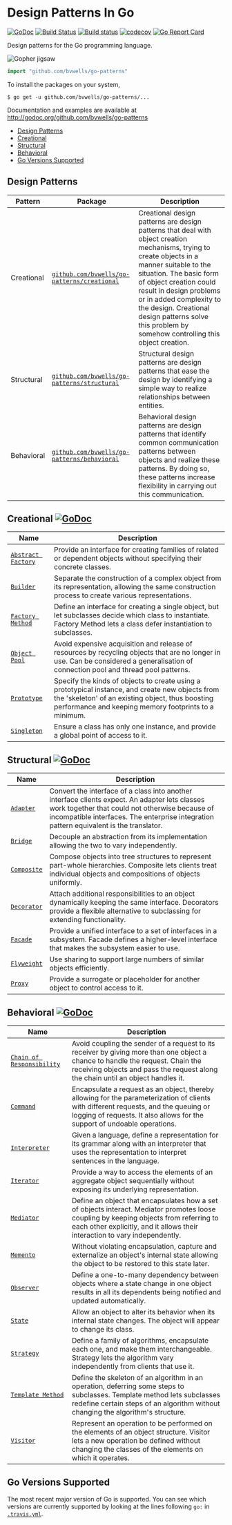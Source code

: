 # Design Patterns In Go
 
[![GoDoc](http://godoc.org/github.com/bvwells/go-patterns?status.svg)](http://godoc.org/github.com/bvwells/go-patterns)
[![Build Status](https://travis-ci.org/bvwells/go-patterns.svg?branch=master)](https://travis-ci.org/bvwells/go-patterns)
[![Build status](https://ci.appveyor.com/api/projects/status/ea2u4hpy555b6ady?svg=true)](https://ci.appveyor.com/project/bvwells/go-patterns)
[![codecov](https://codecov.io/gh/bvwells/go-patterns/branch/master/graph/badge.svg)](https://codecov.io/gh/bvwells/go-patterns)
[![Go Report Card](https://goreportcard.com/badge/github.com/bvwells/go-patterns)](https://goreportcard.com/report/github.com/bvwells/go-patterns)

Design patterns for the Go programming language.

![Gopher jigsaw](jigsaw.png)

``` go
import "github.com/bvwells/go-patterns"
```

To install the packages on your system,

```
$ go get -u github.com/bvwells/go-patterns/...
```

Documentation and examples are available at http://godoc.org/github.com/bvwells/go-patterns

 * [Design Patterns](#design-patterns)
 * [Creational](#creational)
 * [Structural](#structural)
 * [Behavioral](#behavioral)
 * [Go Versions Supported](#go-versions-supported)

## Design Patterns

Pattern    | Package                                   | Description
-----------|-------------------------------------------|------------
Creational | [`github.com/bvwells/go-patterns/creational`][creational-ref] | Creational design patterns are design patterns that deal with object creation mechanisms, trying to create objects in a manner suitable to the situation. The basic form of object creation could result in design problems or in added complexity to the design. Creational design patterns solve this problem by somehow controlling this object creation.
Structural | [`github.com/bvwells/go-patterns/structural`][structural-ref] | Structural design patterns are design patterns that ease the design by identifying a simple way to realize relationships between entities.
Behavioral | [`github.com/bvwells/go-patterns/behavioral`][behavioral-ref] | Behavioral design patterns are design patterns that identify common communication patterns between objects and realize these patterns. By doing so, these patterns increase flexibility in carrying out this communication.

## Creational [![GoDoc](https://godoc.org/github.com/bvwells/go-patterns/creational?status.svg)](https://godoc.org/github.com/bvwells/go-patterns/creational)

Name       | Description                               
-----------|-------------------------------------------
[`Abstract Factory`](./creational/abstract_factory.go) | Provide an interface for creating families of related or dependent objects without specifying their concrete classes.
[`Builder`](./creational/builder.go) | Separate the construction of a complex object from its representation, allowing the same construction process to create various representations.
[`Factory Method`](./creational/factory_method.go) | Define an interface for creating a single object, but let subclasses decide which class to instantiate. Factory Method lets a class defer instantiation to subclasses.
[`Object Pool`](./creational/object_pool.go) | Avoid expensive acquisition and release of resources by recycling objects that are no longer in use. Can be considered a generalisation of connection pool and thread pool patterns.
[`Prototype`](./creational/prototype.go) | Specify the kinds of objects to create using a prototypical instance, and create new objects from the 'skeleton' of an existing object, thus boosting performance and keeping memory footprints to a minimum.
[`Singleton`](./creational/singleton.go) | Ensure a class has only one instance, and provide a global point of access to it.

## Structural [![GoDoc](https://godoc.org/github.com/bvwells/go-patterns/structural?status.svg)](https://godoc.org/github.com/bvwells/go-patterns/structutal)

Name       | Description                               
-----------|-------------------------------------------
[`Adapter`](./structural/adapter.go) | Convert the interface of a class into another interface clients expect. An adapter lets classes work together that could not otherwise because of incompatible interfaces. The enterprise integration pattern equivalent is the translator.
[`Bridge`](./structural/bridge.go) | Decouple an abstraction from its implementation allowing the two to vary independently.
[`Composite`](./structural/composite.go) | Compose objects into tree structures to represent part-whole hierarchies. Composite lets clients treat individual objects and compositions of objects uniformly.
[`Decorator`](./structural/decorator.go) | Attach additional responsibilities to an object dynamically keeping the same interface. Decorators provide a flexible alternative to subclassing for extending functionality.
[`Facade`](./structural/facade.go) | Provide a unified interface to a set of interfaces in a subsystem. Facade defines a higher-level interface that makes the subsystem easier to use.
[`Flyweight`](./structural/flyweight.go) | Use sharing to support large numbers of similar objects efficiently.
[`Proxy`](./structural/proxy.go) | Provide a surrogate or placeholder for another object to control access to it.

## Behavioral [![GoDoc](https://godoc.org/github.com/bvwells/go-patterns/behavioral?status.svg)](https://godoc.org/github.com/bvwells/go-patterns/behavioral)

Name       | Description                               
-----------|-------------------------------------------
[`Chain of Responsibility`](./behavioral/chain_of_responsibility.go) | Avoid coupling the sender of a request to its receiver by giving more than one object a chance to handle the request. Chain the receiving objects and pass the request along the chain until an object handles it.
[`Command`](./behavioral/command.go) | Encapsulate a request as an object, thereby allowing for the parameterization of clients with different requests, and the queuing or logging of requests. It also allows for the support of undoable operations.
[`Interpreter`](./behavioral/interpreter.go) | Given a language, define a representation for its grammar along with an interpreter that uses the representation to interpret sentences in the language.
[`Iterator`](./behavioral/iterator.go) | Provide a way to access the elements of an aggregate object sequentially without exposing its underlying representation.
[`Mediator`](./behavioral/mediator.go) | Define an object that encapsulates how a set of objects interact. Mediator promotes loose coupling by keeping objects from referring to each other explicitly, and it allows their interaction to vary independently.
[`Memento`](./behavioral/memento.go) | Without violating encapsulation, capture and externalize an object's internal state allowing the object to be restored to this state later.
[`Observer`](./behavioral/observer.go) | Define a one-to-many dependency between objects where a state change in one object results in all its dependents being notified and updated automatically.
[`State`](./behavioral/state.go) | Allow an object to alter its behavior when its internal state changes. The object will appear to change its class.
[`Strategy`](./behavioral/strategy.go) | Define a family of algorithms, encapsulate each one, and make them interchangeable. Strategy lets the algorithm vary independently from clients that use it.
[`Template Method`](./behavioral/template_method.go) | Define the skeleton of an algorithm in an operation, deferring some steps to subclasses. Template method lets subclasses redefine certain steps of an algorithm without changing the algorithm's structure.
[`Visitor`](./behavioral/visitor.go) | Represent an operation to be performed on the elements of an object structure. Visitor lets a new operation be defined without changing the classes of the elements on which it operates.

## Go Versions Supported

The most recent major version of Go is supported. You can see which versions are
currently supported by looking at the lines following `go:` in
[`.travis.yml`](.travis.yml).

[creational-ref]: https://godoc.org/github.com/bvwells/go-patterns/creational
[structural-ref]: https://godoc.org/github.com/bvwells/go-patterns/structural
[behavioral-ref]: https://godoc.org/github.com/bvwells/go-patterns/behavioral
